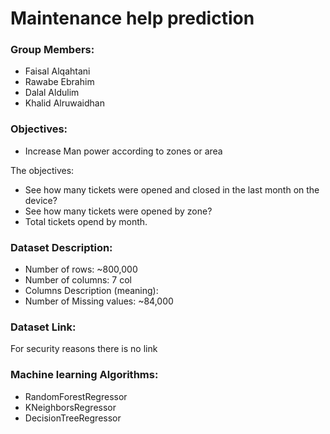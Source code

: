 # Maintenance help prediction 

### Group Members:
- Faisal Alqahtani
- Rawabe Ebrahim
- Dalal Aldulim
- Khalid Alruwaidhan

### Objectives:
- Increase Man power according to zones or area

The objectives:
- See how many tickets were opened and closed in the last month on the device?
- See how many tickets were opened by zone?
- Total tickets opend by month.

### Dataset Description:
- Number of rows: ~800,000
- Number of columns: 7 col 
- Columns Description (meaning): 
- Number of Missing values: ~84,000


### Dataset Link: 
For security reasons there is no link

### Machine learning Algorithms:
- RandomForestRegressor
- KNeighborsRegressor
- DecisionTreeRegressor

